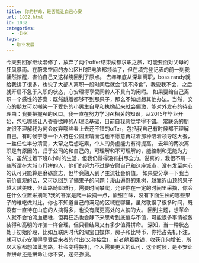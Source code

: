 ```yaml
---
title: 你的拼命，是否能让自己心安
url: 1032.html
id: 1032
categories:
  - ·INK
tags:
  - 职业发展
---
```


今天要回家继续潜修了，放弃了两个offer结束成都求职之旅，可能要面对父母的狂风暴雨。在蔚来空间的办公区HR把电脑都领给了，但在填完登记表的前一刻我幡然惊醒，害怕自己又这样绕回到了原点。 去年年底从深圳离职，boss randy就给我讲了很多，也说了大部人离职一段时间后就会“饥不择食”，我说我不会，之后就开启不急于入职的状态，心安理得享受同龄人不具有的闲暇。 如果要给自己离职一个感性的答案：既然跳着都够不到那果子，那么不如想想其他办法。当然，交心的朋友可以嘲笑一下受伤的小男生自卑和执拗起来就会偏激，能对外发布的待业理由：我要把握AI的风口。我一直在努力学习AI相关的知识，从2015年毕业开始，包括哪些让人昏昏欲睡的AI理论基础，目前自我感觉学得不错。 常联系的朋友很不理解我为何会放弃哪些看上去还不错的offer，包括我自己有时候都不理解自己，有时候宁愿一个人待在公园里啃面包也不愿意再过着那种陪着领导吃大餐，一丝任性半分清高，大荤之后想吃素，个人的务虚能力有待提高。 去年的两次离职是有原因的，归于公司的和自己的，可理解和不可理解的，能控制和无能为力的，虽然过着下班8小时的生活，但我仍觉得没有拼尽全力。说真的，我很不屑一些所谓在大城市打拼的人，他们的努力不过是安慰自己和这座城市，没有发至内心的认可只能算是磨砺意志，但毕竟融入到了主流社会价值。 如果要分享一下我当前价值观的话，又可以回到了摘果子的问题：漫山遍野的果树，越靠近山顶的果子越大越美味，但山路崎岖难行，需要时间攀爬，允许你在一定的时间里采摘，你会在什么位置采摘呢?我的答案是爬一段摘一点，酸甜百味，没有下面生长的哪些果子的难吃做对比，你也不知道自己的满足的区域在哪里，虽然耽误了很多时间，既没有一直待在山底的人摘得多，也没有爬更高处的人摘的大。 回到主题，想革命人就不会怕流血牺牲，但再狂热也会静下来思考到底值与不值，可能很多事情被包装得和高明的诈骗一样合理，但只看结果又有多少值得拼命。 深知，当一种状态处于初始阶段，比如互联网时代的淘宝自媒体，房子和比特币，你抢占先机下注，就可以心安理得享受后来者的付出(又称接盘)，前者躺着数钱，收获几何增长，所以大家都想如此套路，社会变得投机，个人需要更大的认可，这个时候，是不安让你拼命还是拼命让你不安，迷茫弥漫。